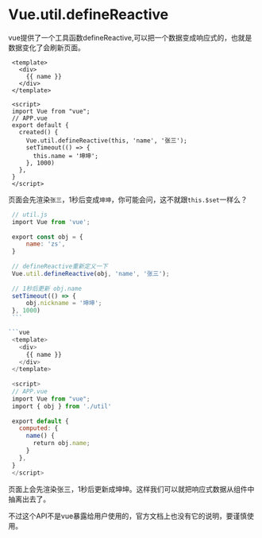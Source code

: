 # Vue.util.defineReactive

vue提供了一个工具函数defineReactive,可以把一个数据变成响应式的，也就是数据变化了会刷新页面。

```vue
 <template>
   <div>
     {{ name }}
   </div>
 </template>
 ​
 <script>
 import Vue from "vue";
 // APP.vue
 export default {
   created() {
     Vue.util.defineReactive(this, 'name', '张三');
     setTimeout(() => {
       this.name = '坤坤';
     }, 1000)
   },
 }
 </script>
```

页面会先渲染`张三`，1秒后变成`坤坤`，你可能会问，这不就跟`this.$set`一样么？

```javascript
 // util.js
 import Vue from 'vue';
 ​
 export const obj = {
     name: 'zs',
 }
 ​
 // defineReactive重新定义一下
 Vue.util.defineReactive(obj, 'name', '张三');
 ​
 // 1秒后更新 obj.name
 setTimeout(() => {
     obj.nickname = '坤坤';
 }, 1000)
 ​```

```vue
 <template>
   <div>
     {{ name }}
   </div>
 </template>
 ​
 <script>
 // APP.vue
 import Vue from "vue";
 import { obj } from './util'
 ​
 export default {
   computed: {
     name() {
       return obj.name;
     }
   },
 }
 </script>
```

页面上会先渲染张三，1秒后更新成坤坤。这样我们可以就把响应式数据从组件中抽离出去了。

不过这个API不是vue暴露给用户使用的，官方文档上也没有它的说明，要谨慎使用。
